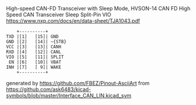 High-speed CAN-FD Transceiver with Sleep Mode, HVSON-14
CAN FD High Speed CAN Transceiver Sleep Split-Pin VIO
https://www.nxp.com/docs/en/data-sheet/TJA1043.pdf


	    +----------+
	TXD |[1]   [15]| GND
	GND |[2]   [14]| ~{STB}
	VCC |[3]   [13]| CANH
	RXD |[4]   [12]| CANL
	VIO |[5]   [11]| SPLIT
	 EN |[6]   [10]| VBAT
	INH |[7]   [ 9]| WAKE
	    +----------+


generated by https://github.com/FBEZ/Pinout-AsciiArt from https://github.com/ask6483/kicad-symbols/blob/master/Interface_CAN_LIN.kicad_sym